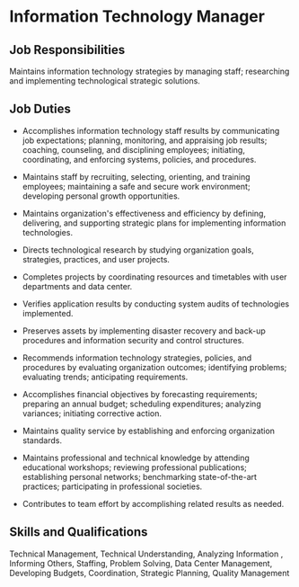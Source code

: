 # Information Technology Manager

## Job Responsibilities

Maintains information technology strategies by managing staff; researching and implementing technological strategic solutions.

## Job Duties

* Accomplishes information technology staff results by communicating job expectations; planning, monitoring, and appraising job results; coaching, counseling, and disciplining employees; initiating, coordinating, and enforcing systems, policies, and procedures.

* Maintains staff by recruiting, selecting, orienting, and training employees; maintaining a safe and secure work environment; developing personal growth opportunities.

* Maintains organization&apos;s effectiveness and efficiency by defining, delivering, and supporting strategic plans for implementing information technologies.

* Directs technological research by studying organization goals, strategies, practices, and user projects.

* Completes projects by coordinating resources and timetables with user departments and data center.

* Verifies application results by conducting system audits of technologies implemented.

* Preserves assets by implementing disaster recovery and back-up procedures and information security and control structures.

* Recommends information technology strategies, policies, and procedures by evaluating organization outcomes; identifying problems; evaluating trends; anticipating requirements.

* Accomplishes financial objectives by forecasting requirements; preparing an annual budget; scheduling expenditures; analyzing variances; initiating corrective action.

* Maintains quality service by establishing and enforcing organization standards.

* Maintains professional and technical knowledge by attending educational workshops; reviewing professional publications; establishing personal networks; benchmarking state-of-the-art practices; participating in professional societies.

* Contributes to team effort by accomplishing related results as needed.

## Skills and Qualifications

Technical Management, Technical Understanding, Analyzing Information , Informing Others, Staffing, Problem Solving, Data Center Management, Developing Budgets, Coordination, Strategic Planning, Quality Management

